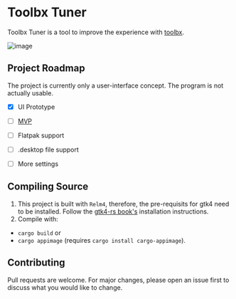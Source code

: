 
# Toolbx Tuner

Toolbx Tuner is a tool to improve the experience with [toolbx](https://containertoolbx.org/).

![image](https://user-images.githubusercontent.com/9381167/163803291-91a53046-85c3-4ba1-8f3b-1ecd29343e89.png)

## Project Roadmap

The project is currently only a user-interface concept. The program is not actually usable.

- [x] UI Prototype
- [ ] [MVP](https://github.com/13hannes11/toolbx-tuner/milestone/1)
- [ ] Flatpak support
- [ ] .desktop file support
- [ ] More settings



## Compiling Source

1. This project is built with `Relm4`, therefore, the pre-requisits for gtk4 need to be installed. Follow the [gtk4-rs book's](https://gtk-rs.org/gtk4-rs/stable/latest/book/installation_linux.html) installation instructions.
2. Compile with:
  * `cargo build` or
  * `cargo appimage` (requires `cargo install cargo-appimage`).

## Contributing
Pull requests are welcome. For major changes, please open an issue first to discuss what you would like to change.
